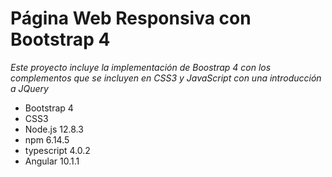 # Página Web Responsiva con Bootstrap 4
_Este proyecto incluye la implementación de Boostrap 4 con los complementos que se incluyen en CSS3 y JavaScript con una introducción a JQuery_

- Bootstrap 4
- CSS3 
- Node.js 12.8.3
- npm 6.14.5
- typescript 4.0.2
- Angular 10.1.1

